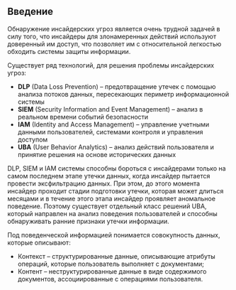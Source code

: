 ## Введение

Обнаружение инсайдерских угроз является очень трудной задачей в силу того, что инсайдеры для злонамеренных действий используют доверенный им доступ, что позволяет им с относительной легкостью обходить системы защиты информации.

Существует ряд технологий, для решения проблемы инсайдерских угроз:

- **DLP** (Data Loss Prevention) – предотвращение утечек с помощью анализа потоков данных, пересекающих периметр информационной системы
- **SIEM** (Security Information and Event Management) – анализ в реальном времени событий безопасности
- **IAM** (Identity and Access Management) – управление учетными данными пользователей, системами контроля и управления доступом
- **UBA** (User Behavior Analytics) – анализ действий пользователя и принятие решения на основе исторических данных

DLP, SIEM и IAM системы способны бороться с инсайдерами только на самом последнем этапе утечки данных, когда инсайдер пытается провести эксфильтрацию данных. При этом, до этого момента инсайдер проходит стадии подготовки утечки, которая может длиться месяцами и в течение этого этапа инсайдер проявляет аномальное поведение. Поэтому существует отдельный класс решений UBA, который направлен на анализ поведения пользователей и способны обнаруживать ранние признаки утечки информации.

Под поведенческой информацией понимается совокупность данных, которые описывают:

- Контекст – структурированные данные, описывающие атрибуты операций, которые пользователь выполняет с документами;
- Контент – неструктурированные данные в виде содержимого документов, ассоциированные с операциями пользователя.
